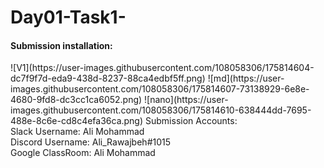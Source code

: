 # Day01-Task1-
<h4>Submission installation:</h4>
![V1](https://user-images.githubusercontent.com/108058306/175814604-dc7f9f7d-eda9-438d-8237-88ca4edbf5ff.png)
![md](https://user-images.githubusercontent.com/108058306/175814607-73138929-6e8e-4680-9fd8-dc3cc1ca6052.png)
![nano](https://user-images.githubusercontent.com/108058306/175814610-638444dd-7695-488e-8c6e-cd8c4efa36ca.png)
Submission Accounts:<br>
Slack Username: Ali Mohammad<br>
Discord Username: Ali_Rawajbeh#1015<br>
Google ClassRoom: Ali Mohammad
